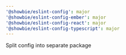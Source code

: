 ```yaml
---
'@showbie/eslint-config': major
'@showbie/eslint-config-ember': major
'@showbie/eslint-config-react': major
'@showbie/eslint-config-typescript': major
---
```


Split config into separate package

